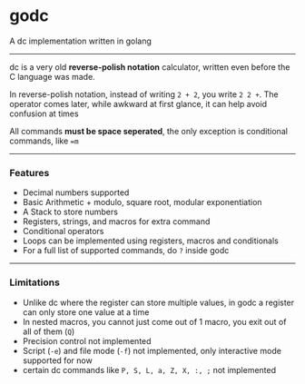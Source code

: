 # godc
A dc implementation written in golang

---

dc is a very old **reverse-polish notation** calculator, written even before the C language was made.

In reverse-polish notation, instead of writing `2 + 2`, you write `2 2 +`. The operator comes later, while awkward at first glance, it can help avoid confusion at times

All commands **must be space seperated**, the only exception is conditional commands, like `=m`

---

### Features
- Decimal numbers supported
- Basic Arithmetic + modulo, square root, modular exponentiation
- A Stack to store numbers
- Registers, strings, and macros for extra command
- Conditional operators
- Loops can be implemented using registers, macros and conditionals
- For a full list of supported commands, do `?` inside godc
--- 

### Limitations
- Unlike dc where the register can store multiple values, in godc a register can only store one value at a time
- In nested macros, you cannot just come out of 1 macro, you exit out of all of them (`Q`)
- Precision control not implemented
- Script (`-e`) and file mode (`-f`) not implemented, only interactive mode supported for now
- certain dc commands like `P, S, L, a, Z, X, :, ;` not implemented
